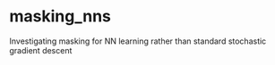 # masking_nns
Investigating masking for NN learning rather than standard stochastic gradient descent
